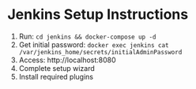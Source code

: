 # Jenkins Setup Instructions

1. Run: `cd jenkins && docker-compose up -d`
2. Get initial password: `docker exec jenkins cat /var/jenkins_home/secrets/initialAdminPassword`
3. Access: http://localhost:8080
4. Complete setup wizard
5. Install required plugins
